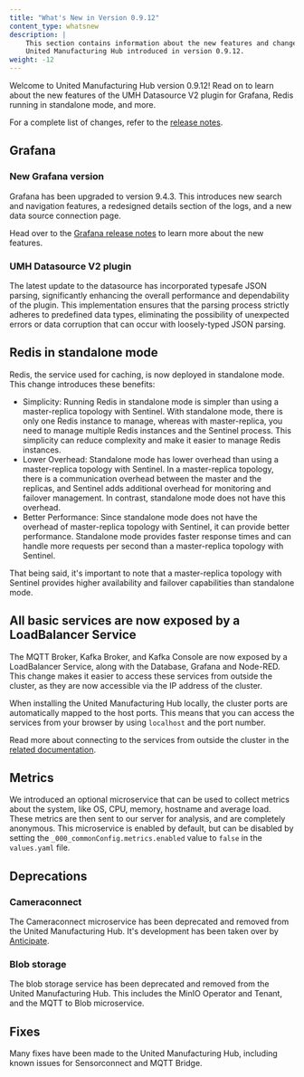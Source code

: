 ```yaml
---
title: "What's New in Version 0.9.12"
content_type: whatsnew
description: |
    This section contains information about the new features and changes in the
    United Manufacturing Hub introduced in version 0.9.12.
weight: -12
---
```


<!-- overview -->

Welcome to United Manufacturing Hub version 0.9.12! Read on to learn about
the new features of the UMH Datasource V2 plugin for Grafana, Redis running
in standalone mode, and more.

For a complete list of changes, refer to the
[release notes](https://github.com/united-manufacturing-hub/united-manufacturing-hub/releases/tag/v0.9.12/).

<!-- body -->

## Grafana

### New Grafana version

Grafana has been upgraded to version 9.4.3. This introduces new search and
navigation features, a redesigned details section of the logs, and a new
data source connection page.

Head over to the [Grafana release notes](https://grafana.com/docs/grafana/latest/whatsnew/whats-new-in-v9-4/)
to learn more about the new features.

### UMH Datasource V2 plugin

The latest update to the datasource has incorporated typesafe JSON parsing,
significantly enhancing the overall performance and dependability of the plugin.
This implementation ensures that the parsing process strictly adheres to predefined
data types, eliminating the possibility of unexpected errors or data corruption
that can occur with loosely-typed JSON parsing.

## Redis in standalone mode

Redis, the service used for caching, is now deployed in standalone mode. This
change introduces these benefits:

- Simplicity: Running Redis in standalone mode is simpler than using a
  master-replica topology with Sentinel. With standalone mode, there is only one
  Redis instance to manage, whereas with master-replica, you need to manage
  multiple Redis instances and the Sentinel process. This simplicity can reduce
  complexity and make it easier to manage Redis instances.
- Lower Overhead: Standalone mode has lower overhead than using a master-replica
  topology with Sentinel. In a master-replica topology, there is a communication
  overhead between the master and the replicas, and Sentinel adds additional
  overhead for monitoring and failover management. In contrast, standalone mode
  does not have this overhead.
- Better Performance: Since standalone mode does not have the overhead of
  master-replica topology with Sentinel, it can provide better performance.
  Standalone mode provides faster response times and can handle more requests
  per second than a master-replica topology with Sentinel.

That being said, it's important to note that a master-replica topology with
Sentinel provides higher availability and failover capabilities than standalone
mode.

## All basic services are now exposed by a LoadBalancer Service

The MQTT Broker, Kafka Broker, and Kafka Console are now exposed by a
LoadBalancer Service, along with the Database, Grafana and Node-RED. This
change makes it easier to access these services from outside the cluster, as
they are now accessible via the IP address of the cluster.

When installing the United Manufacturing Hub locally, the cluster ports are
automatically mapped to the host ports. This means that you can access the
services from your browser by using `localhost` and the port number.

Read more about connecting to the services from outside the cluster in the
[related documentation](/docs/production-guide/administration/access-services-from-outside-cluster/).

## Metrics

We introduced an optional microservice that can be used to collect metrics
about the system, like OS, CPU, memory, hostname and average load. These metrics
are then sent to our server for analysis, and are completely anonymous. This
microservice is enabled by default, but can be disabled by setting the
`_000_commonConfig.metrics.enabled` value to `false` in the `values.yaml` file.

## Deprecations

### Cameraconnect

The Cameraconnect microservice has been deprecated and removed from the
United Manufacturing Hub. It's development has been taken over by [Anticipate](https://www.anticipate.ml/).

### Blob storage

The blob storage service has been deprecated and removed from the United
Manufacturing Hub. This includes the MinIO Operator and Tenant, and the MQTT to
Blob microservice.

## Fixes

Many fixes have been made to the United Manufacturing Hub, including known
issues for Sensorconnect and MQTT Bridge.
